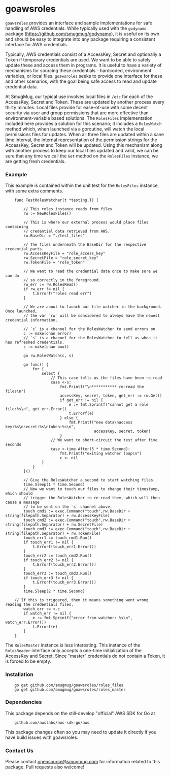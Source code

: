 goawsroles
==========

`goawsroles` provides an interface and sample implementations for safe handling of AWS
credentials. While typically used with the `godynamo` package (https://github.com/smugmug/godynamo),
it is useful on its own and should be easy to integrate into any package requiring a
consistent interface for AWS credentials.

Typically, AWS credentials consist of a AccessKey, Secret and optionally a Token if
temporary credentials are used. We want to be able to safely update these and access
them in programs. It is useful to have a variety of mechanisms for sourcing these credentials -
hardcoded, environment variables, or local files. `goawsroles` seeks to provide one interface
for these and other scenarios, with the goal being safe access to read and update credential data.

At SmugMug, our typical use involves local files in `/etc` for each of the AccessKey, Secret
and Token. These are updated by another process every thirty minutes. Local files provide
for ease-of-use with some decent security via user and group permissions that are more
effective than environment-variable based solutions.  The `RolesFiles`
implementation included here provides a solution for this scenario; it includes a
`RolesWatch` method which, when launched via a goroutine, will watch the local
permissions files for updates. When all three files are updated within a sane time
interval, the internal representation of the permission strings for the AccessKey,
Secret and Token will be updated. Using this mechanism along with another process
to keep our local files updated and valid, we can be sure that any time we call
the `Get` method on the `RolesFiles` instance, we are getting fresh credentials.

### Example

This example is contained within the unit test for the `RolesFiles` instance, with
some extra comments.

        func TestRolesWatcher(t *testing.T) {

            // This roles instance reads from files
            rw := NewRolesFiles()

            // This is where our external process would place files containing
            // credential data retrieved from AWS.
            rw.BaseDir = "./test_files"

            // The files underneath the BaseDir for the respective credential parts.
            rw.AccessKeyFile = "role_access_key"
            rw.SecretFile = "role_secret_key"
            rw.TokenFile = "role_token"

            // We want to read the credential data once to make sure we can do
            // so correctly in the foreground.
            rw_err := rw.RolesRead()
            if rw_err != nil {
                t.Errorf("roles read err")
            }

            // We are about to launch our file watcher in the background. Once launched,
            // the var `rw` will be considered to always have the newest credential information.

            // `c` is a channel for the RolesWatcher to send errors on
            c := make(chan error)
            // `s` is a channel for the RolesWatcher to tell us when it has refreshed credentials.
            s := make(chan bool)

            go rw.RolesWatch(c, s)

            go func() {
                for {
                    select {
                        // This case tells us the files have been re-read
                        case <-s:
                            fmt.Printf("\n*********** re-read the files\n")
                            accessKey, secret, token, get_err := rw.Get()
                            if get_err != nil {
                                e := fmt.Sprintf("cannot get a role file:%s\n", get_err.Error()
                                t.Errorf(e)
                            } else {
                                fmt.Printf("new data\naccess key:%s\nsecret:%s\ntoken:%s\n",
                                           accessKey, secret, token)
                            }
                        // We want to short-circuit the test after five seconds
                        case <-time.After(5 * time.Second):
                            fmt.Printf("exiting watcher loop\n")
                            c <- nil
                    }
                }
            }()

            // Give the RolesWatcher a second to start watching files.
            time.Sleep(1 * time.Second)
            // Now we want to touch our files to change their timestamp, which should
            // trigger the RolesWatcher to re-read them, which will then cause a message
            // to be sent on the `s` channel above.
            touch_cmd1 := exec.Command("touch",rw.BaseDir + string(filepath.Separator) + rw.AccessKeyFile)
            touch_cmd2 := exec.Command("touch",rw.BaseDir + string(filepath.Separator) + rw.SecretFile)
            touch_cmd3 := exec.Command("touch",rw.BaseDir + string(filepath.Separator) + rw.TokenFile)
            touch_err1 := touch_cmd1.Run()
            if touch_err1 != nil {
                t.Errorf(touch_err1.Error())
            }
            touch_err2 := touch_cmd2.Run()
            if touch_err2 != nil {
                t.Errorf(touch_err2.Error())
            }
            touch_err3 := touch_cmd3.Run()
            if touch_err3 != nil {
                t.Errorf(touch_err3.Error())
            }
            time.Sleep(2 * time.Second)

	    // If this is triggered, then it means something went wrong reading the credentials files.
            watch_err := <-c
            if watch_err != nil {
                e := fmt.Sprintf("error from watcher: %s\n", watch_err.Error())
                t.Errorf(e)
            }
        }


The `RolesMaster` instance is less interesting. This instance of the `RolesReader` interface only
accepts a one-time initialization of the AccessKey and Secret. Since "master" credentials do
not contain a Token, it is forced to be empty.

### Installation

        go get github.com/smugmug/goawsroles/roles_files
        go get github.com/smugmug/goawsroles/roles_master

### Dependencies

This package depends on the still-develop "official" AWS SDK for Go at

        github.com/awslabs/aws-sdk-go/aws

This package changes often so you may need to update it directly if you have build issues with goawsroles.

### Contact Us

Please contact opensource@smugmug.com for information related to this package.
Pull requests also welcome!
